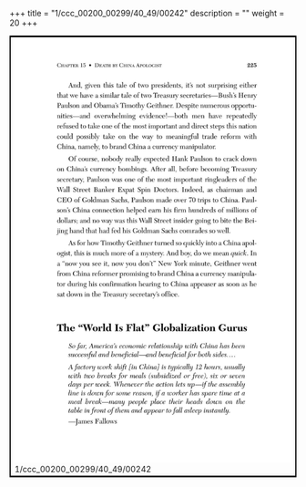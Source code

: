 +++
title = "1/ccc_00200_00299/40_49/00242"
description = ""
weight = 20
+++

<table style="border:2px solid black;max-width:800px;max-height:800px;" 
><tr><td>
<img class="center-fit-jpg"
src="/jpg_/out_jpg_dbc_242.jpg">
1/ccc_00200_00299/40_49/00242
</img></td></tr></table>
